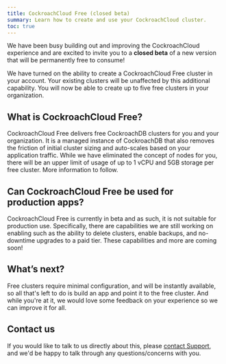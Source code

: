 ```yaml
---
title: CockroachCloud Free (closed beta)
summary: Learn how to create and use your CockroachCloud cluster.
toc: true
---
```


We have been busy building out and improving the CockroachCloud experience and are excited to invite you to a **closed beta** of a new version that will be permanently free to consume!

We have turned on the ability to create a CockroachCloud Free cluster in your account. Your existing clusters will be unaffected by this additional capability. You will now be able to create up to five free clusters in your organization.

## What is CockroachCloud Free?

CockroachCloud Free delivers free CockroachDB clusters for you and your organization. It is a managed instance of CockroachDB that also removes the friction of initial cluster sizing and auto-scales based on your application traffic. While we have eliminated the concept of nodes for you, there will be an upper limit of usage of up to 1 vCPU and 5GB storage per free cluster. More information to follow.

## Can CockroachCloud Free be used for production apps?

CockroachCloud Free is currently in beta and as such, it is not suitable for production use. Specifically, there are capabilities we are still working on enabling such as the ability to delete clusters, enable backups, and no-downtime upgrades to a paid tier. These capabilities and more are coming soon!

## What’s next?

Free clusters require minimal configuration, and will be instantly available, so all that's left to do is build an app and point it to the free cluster. And while you're at it, we would love some feedback on your experience so we can improve it for all.

## Contact us

If you would like to talk to us directly about this, please [contact Support](https://support.cockroachlabs.com/hc/en-us), and we'd be happy to talk through any questions/concerns with you.
